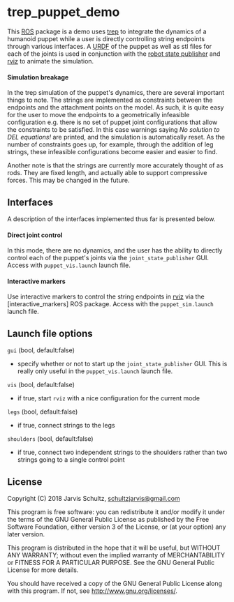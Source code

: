 trep\_puppet\_demo
====================

This [ROS] package is a demo uses [trep] to integrate the dynamics of a humanoid
puppet while a user is directly controlling string endpoints through various
interfaces. A [URDF] of the puppet as well as stl files for each of the joints
is used in conjunction with the [robot state publisher] and [rviz] to animate
the simulation.

#### Simulation breakage

In the trep simulation of the puppet's dynamics, there are several important
things to note. The strings are implemented as constraints between the endpoints
and the attachment points on the model. As such, it is quite easy for the user
to move the endpoints to a geometrically infeasible configuration e.g. there is
no set of puppet joint configurations that allow the constraints to be
satisfied. In this case warnings saying *No solution to DEL equations!* are
printed, and the simulation is automatically reset. As the number of constraints
goes up, for example, through the addition of leg strings, these infeasible
configurations become easier and easier to find.

Another note is that the strings are currently more accurately thought of as
rods. They are fixed length, and actually able to support compressive
forces. This may be changed in the future.

## Interfaces

A description of the interfaces implemented thus far is presented below.

#### Direct joint control

In this mode, there are no dynamics, and the user has the ability to directly
control each of the puppet's joints via the `joint_state_publisher`
GUI. Access with `puppet_vis.launch` launch file.

#### Interactive markers

Use interactive markers to control the string endpoints in [rviz] via the
[interactive\_markers] ROS package. Access with the `puppet_sim.launch` launch
file.

## Launch file options

`gui` (bool, default:false)
* specify whether or not to start up the `joint_state_publisher` GUI. This is
really only useful in the `puppet_vis.launch` launch file.

`vis` (bool, default:false)
* if true, start `rviz` with a nice configuration for the current mode

`legs` (bool, default:false)
* if true, connect strings to the legs

`shoulders` (bool, default:false)
* if true, connect two independent strings to the shoulders rather than two
strings going to a single control point


License
-------

Copyright (C) 2018 Jarvis Schultz, schultzjarvis@gmail.com

This program is free software: you can redistribute it and/or modify
it under the terms of the GNU General Public License as published by
the Free Software Foundation, either version 3 of the License, or
(at your option) any later version.

This program is distributed in the hope that it will be useful,
but WITHOUT ANY WARRANTY; without even the implied warranty of
MERCHANTABILITY or FITNESS FOR A PARTICULAR PURPOSE.  See the
GNU General Public License for more details.

You should have received a copy of the GNU General Public License
along with this program.  If not, see <http://www.gnu.org/licenses/>.


[trep]: http://murpheylab.github.io/trep/
[ROS]: http://www.ros.org/
[URDF]: http://wiki.ros.org/urdf
[robot state publisher]: http://wiki.ros.org/robot_state_publisher
[rviz]: http://wiki.ros.org/rviz
[interactive_markers]: http://wiki.ros.org/interactive_markers
